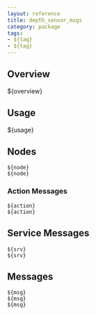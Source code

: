 ```yaml
---
layout: reference
title: depth_sensor_msgs
category: package
tags: 
- ${tag}
- ${tag}
---
```


## Overview
${overview}

## Usage
${usage}

## Nodes
``${node}``  
``${node}``  

### Action Messages
``${action}``  
``${action}``  

## Service Messages
``${srv}``  
``${srv}``  

## Messages
``${msg}``  
``${msg}``  
``${msg}``  
